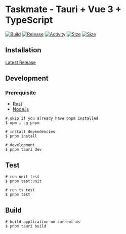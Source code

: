 # Taskmate - Tauri + Vue 3 + TypeScript

[![Build](https://img.shields.io/github/actions/workflow/status/sustech-taskmate/Taskmate/build.yml?logo=github)](https://github.com/sustech-taskmate/Taskmate/actions/workflows/build.yml "1")
[![Release](https://img.shields.io/github/v/release/sustech-taskmate/Taskmate?logo=github)](https://github.com/sustech-taskmate/Taskmate/releases/latest)
[![Activity](https://img.shields.io/github/last-commit/sustech-taskmate/Taskmate)](https://github.com/sustech-taskmate/Taskmate/commits)
[![Size](https://img.shields.io/github/repo-size/sustech-taskmate/Taskmate)]()
[![Size](https://img.shields.io/github/languages/code-size/sustech-taskmate/Taskmate)]()

## Installation
[Latest Release](https://github.com/sustech-taskmate/Taskmate/releases/latest)


## Development

### Prerequisite
- [Rust](https://www.rust-lang.org/tools/install)
- [Node.js](https://nodejs.org/en/download)

```shell
# skip if you already have pnpm installed
$ npm i -g pnpm

# install dependencies
$ pnpm install

# development
$ pnpm tauri dev
```

## Test

```shell
# run unit test
$ pnpm test:unit

# run ts test
$ pnpm test
```

## Build
```shell
# build application on current os
$ pnpm tauri build
```
